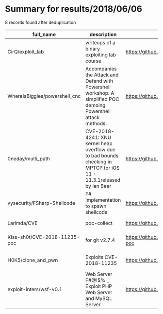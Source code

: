 
# Summary for results/2018/06/06
    
8 records found after deduplication

| full_name | description | html_url | matched_list | matched_count | pushed_at | size | stargazers_count | language | forks_count | vul_ids |
|-------------------------------|---------------------------------------------------------------------------------------------------------------------|--------------------------------------------------|----------------------|-----------------|---------------------------|--------|--------------------|-------------|---------------|--------------------|
| CirQ/exploit_lab | writeups of a binary exploiting lab course | https://github.com/CirQ/exploit_lab | ['exploit'] | 1 | 2018-06-06 09:27:53+00:00 | 26915 | 0 | C | 0 | [] |
| WhereIsBiggles/powershell_cnc | Accompanies the Attack and Defend with Powershell workshop. A simplified POC demoing Powershell attack methods. | https://github.com/WhereIsBiggles/powershell_cnc | ['attack poc'] | 1 | 2018-06-06 19:31:10+00:00 | 124 | 3 | PowerShell | 3 | [] |
| 0neday/multi_path | CVE-2018-4241: XNU kernel heap overflow due to bad bounds checking in MPTCP for iOS 11 - 11.3.1released by Ian Beer | https://github.com/0neday/multi_path | ['heap overflow'] | 1 | 2018-06-06 23:57:48+00:00 | 79 | 4 | Objective-C | 1 | ['CVE-2018-4241'] |
| vysecurity/FSharp-Shellcode | F# Implementation to spawn shellcode | https://github.com/vysecurity/FSharp-Shellcode | ['shellcode'] | 1 | 2018-06-06 03:28:58+00:00 | 1 | 44 | F# | 9 | [] |
| Larimda/CVE | poc-collect | https://github.com/Larimda/CVE | ['cve poc'] | 1 | 2018-06-06 03:53:31+00:00 | 0 | 0 | | 0 | [] |
| Kiss-sh0t/CVE-2018-11235-poc | for git v2.7.4 | https://github.com/Kiss-sh0t/CVE-2018-11235-poc | ['cve poc', 'cve-2'] | 2 | 2018-06-06 08:54:02+00:00 | 3 | 0 | Shell | 0 | ['CVE-2018-11235'] |
| H0K5/clone_and_pwn | Exploits CVE-2018-11235 | https://github.com/H0K5/clone_and_pwn | ['exploit'] | 1 | 2018-06-06 17:24:02+00:00 | 13 | 1 | Shell | 1 | ['CVE-2018-11235'] |
| exploit-inters/wsf-v0.1 | Web Server F#@!$% _ Exploit PHP Web Server and MySQL Server | https://github.com/exploit-inters/wsf-v0.1 | ['exploit'] | 1 | 2018-06-06 16:35:47+00:00 | 6 | 0 | PHP | 0 | [] |

